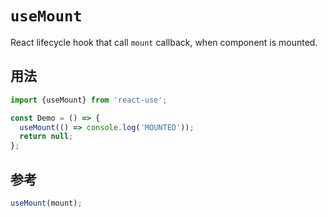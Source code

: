 # `useMount`

React lifecycle hook that call `mount` callback, when
component is mounted.


## 用法

```jsx
import {useMount} from 'react-use';

const Demo = () => {
  useMount(() => console.log('MOUNTED'));
  return null;
};
```


## 参考

```js
useMount(mount);
```
